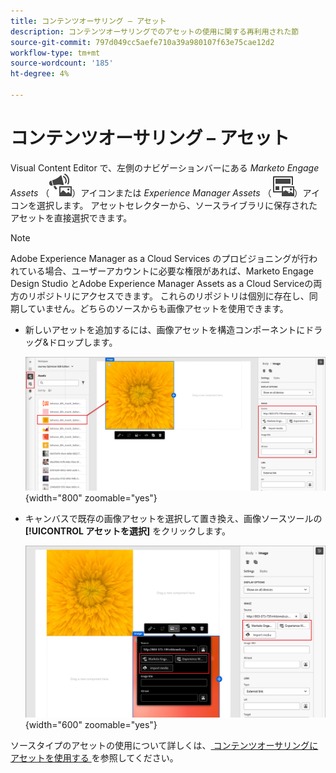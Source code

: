 ```yaml
---
title: コンテンツオーサリング – アセット
description: コンテンツオーサリングでのアセットの使用に関する再利用された節
source-git-commit: 797d049cc5aefe710a39a980107f63e75cae12d2
workflow-type: tm+mt
source-wordcount: '185'
ht-degree: 4%

---
```


# コンテンツオーサリング – アセット

Visual Content Editor で、左側のナビゲーションバーにある _Marketo Engage Assets_ （![Marketo Engage Assets アイコン ](../../help/assets/do-not-localize/icon-assets-me.svg)）アイコンまたは _Experience Manager Assets_ （![AEM Assets アイコン ](../../help/assets/do-not-localize/icon-assets-aem.svg)）アイコンを選択します。 アセットセレクターから、ソースライブラリに保存されたアセットを直接選択できます。

>[!NOTE]
>
>Adobe Experience Manager as a Cloud Services のプロビジョニングが行われている場合、ユーザーアカウントに必要な権限があれば、Marketo Engage Design Studio とAdobe Experience Manager Assets as a Cloud Serviceの両方のリポジトリにアクセスできます。 これらのリポジトリは個別に存在し、同期していません。どちらのソースからも画像アセットを使用できます。

* 新しいアセットを追加するには、画像アセットを構造コンポーネントにドラッグ&amp;ドロップします。

  ![Marketo Engage アセットをキャンバスにドラッグして、設定を調整します ](../assets/content-design-shared/content-design-add-asset.png){width="800" zoomable="yes"}

* キャンバスで既存の画像アセットを選択して置き換え、画像ソースツールの **[!UICONTROL アセットを選択]** をクリックします。

  ![ ソースライブラリからアセットを選択 ](../assets/content-design-shared/visual-designer-select-an-asset.png){width="600" zoomable="yes"}

ソースタイプのアセットの使用について詳しくは、[ コンテンツオーサリングにアセットを使用する ](../user/content/assets-overview.md#use-assets-for-content-authoring) を参照してください。